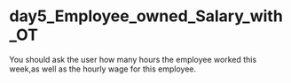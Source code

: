 # day5_Employee_owned_Salary_with_OT
You should ask the user how many hours the employee worked this week,as well as the hourly wage for this employee.
